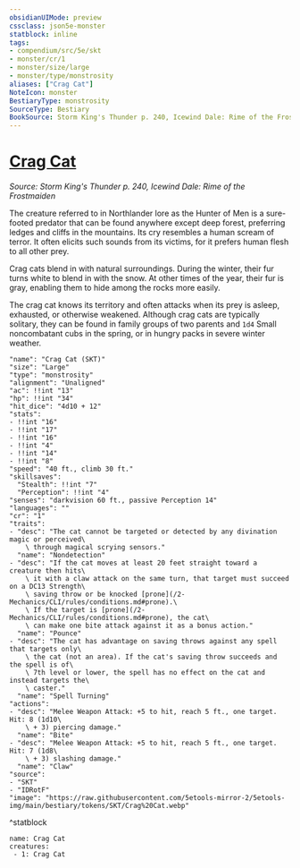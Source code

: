 ```yaml
---
obsidianUIMode: preview
cssclass: json5e-monster
statblock: inline
tags:
- compendium/src/5e/skt
- monster/cr/1
- monster/size/large
- monster/type/monstrosity
aliases: ["Crag Cat"]
NoteIcon: monster
BestiaryType: monstrosity
SourceType: Bestiary
BookSource: Storm King's Thunder p. 240, Icewind Dale: Rime of the Frostmaiden
---
```

# [Crag Cat](2-Mechanics/CLI/bestiary/monstrosity/crag-cat-skt.md)
*Source: Storm King's Thunder p. 240, Icewind Dale: Rime of the Frostmaiden*  

The creature referred to in Northlander lore as the Hunter of Men is a sure-footed predator that can be found anywhere except deep forest, preferring ledges and cliffs in the mountains. Its cry resembles a human scream of terror. It often elicits such sounds from its victims, for it prefers human flesh to all other prey.

Crag cats blend in with natural surroundings. During the winter, their fur turns white to blend in with the snow. At other times of the year, their fur is gray, enabling them to hide among the rocks more easily.

The crag cat knows its territory and often attacks when its prey is asleep, exhausted, or otherwise weakened. Although crag cats are typically solitary, they can be found in family groups of two parents and `1d4` Small noncombatant cubs in the spring, or in hungry packs in severe winter weather.

```statblock
"name": "Crag Cat (SKT)"
"size": "Large"
"type": "monstrosity"
"alignment": "Unaligned"
"ac": !!int "13"
"hp": !!int "34"
"hit_dice": "4d10 + 12"
"stats":
- !!int "16"
- !!int "17"
- !!int "16"
- !!int "4"
- !!int "14"
- !!int "8"
"speed": "40 ft., climb 30 ft."
"skillsaves":
  "Stealth": !!int "7"
  "Perception": !!int "4"
"senses": "darkvision 60 ft., passive Perception 14"
"languages": ""
"cr": "1"
"traits":
- "desc": "The cat cannot be targeted or detected by any divination magic or perceived\
    \ through magical scrying sensors."
  "name": "Nondetection"
- "desc": "If the cat moves at least 20 feet straight toward a creature then hits\
    \ it with a claw attack on the same turn, that target must succeed on a DC13 Strength\
    \ saving throw or be knocked [prone](/2-Mechanics/CLI/rules/conditions.md#prone).\
    \ If the target is [prone](/2-Mechanics/CLI/rules/conditions.md#prone), the cat\
    \ can make one bite attack against it as a bonus action."
  "name": "Pounce"
- "desc": "The cat has advantage on saving throws against any spell that targets only\
    \ the cat (not an area). If the cat's saving throw succeeds and the spell is of\
    \ 7th level or lower, the spell has no effect on the cat and instead targets the\
    \ caster."
  "name": "Spell Turning"
"actions":
- "desc": "Melee Weapon Attack: +5 to hit, reach 5 ft., one target. Hit: 8 (1d10\
    \ + 3) piercing damage."
  "name": "Bite"
- "desc": "Melee Weapon Attack: +5 to hit, reach 5 ft., one target. Hit: 7 (1d8\
    \ + 3) slashing damage."
  "name": "Claw"
"source":
- "SKT"
- "IDRotF"
"image": "https://raw.githubusercontent.com/5etools-mirror-2/5etools-img/main/bestiary/tokens/SKT/Crag%20Cat.webp"
```
^statblock

```encounter-table
name: Crag Cat
creatures:
 - 1: Crag Cat
```